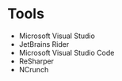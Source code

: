 # Tools

- Microsoft Visual Studio
- JetBrains Rider
- Microsoft Visual Studio Code
- ReSharper
- NCrunch